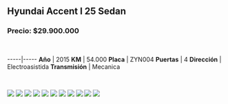 ## Hyundai Accent I 25 Sedan

### Precio: $29.900.000

<p>&nbsp;</p>

-----|-----
**Año** | 2015
**KM** | 54.000
**Placa** | ZYN004
**Puertas** | 4
**Dirección** | Electroasistida
**Transmisión** | Mecanica


<p>&nbsp;</p>

<img src="images/Hyundai Accent I 25 Sedan - 0.1502.jpg?raw=true"/>
<img src="images/Hyundai Accent I 25 Sedan - 0.2127.jpg?raw=true"/>
<img src="images/Hyundai Accent I 25 Sedan - 0.3275.jpg?raw=true"/>
<img src="images/Hyundai Accent I 25 Sedan - 0.4082.jpg?raw=true"/>
<img src="images/Hyundai Accent I 25 Sedan - 0.5267.jpg?raw=true"/>
<img src="images/Hyundai Accent I 25 Sedan - 0.6523.jpg?raw=true"/>
<img src="images/Hyundai Accent I 25 Sedan - 0.7361.jpg?raw=true"/>
<img src="images/Hyundai Accent I 25 Sedan - 0.8298.jpg?raw=true"/>
<img src="images/Hyundai Accent I 25 Sedan - 0.8323.jpg?raw=true"/>
<img src="images/Hyundai Accent I 25 Sedan - 0.9022.jpg?raw=true"/>
<img src="images/Hyundai Accent I 25 Sedan - 0.9855.jpg?raw=true"/>



